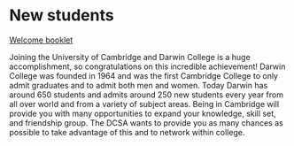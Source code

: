 # New students

[Welcome booklet](https://drive.google.com/drive/folders/1YWlWgd3Vif-PWFDuuanZD-YBLBO4CPuL?usp=sharing)

Joining the University of Cambridge and Darwin College is a huge accomplishment, so congratulations on this incredible achievement! Darwin College was founded in 1964 and was the first Cambridge College to only admit graduates and to admit both men and women. Today Darwin has around 650 students and admits around 250 new students every year from all over world and from a variety of subject areas. Being in Cambridge will provide you with many opportunities to expand your knowledge, skill set, and friendship group. The DCSA wants to provide you as many chances as possible to take advantage of this and to network within college.
